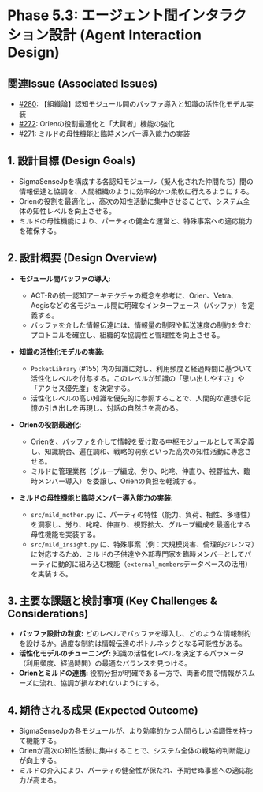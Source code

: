 # Phase 5.3: エージェント間インタラクション設計 (Agent Interaction Design)

## 関連Issue (Associated Issues)
- [#280](https://github.com/MicrocomputerTechnology/SigmaSenseJp/issues/280): 【組織論】認知モジュール間のバッファ導入と知識の活性化モデル実装
- [#272](https://github.com/MicrocomputerTechnology/SigmaSenseJp/issues/272): Orienの役割最適化と「大賢者」機能の強化
- [#271](https://github.com/MicrocomputerTechnology/SigmaSenseJp/issues/271): ミルドの母性機能と臨時メンバー導入能力の実装

## 1. 設計目標 (Design Goals)
- SigmaSenseJpを構成する各認知モジュール（擬人化された仲間たち）間の情報伝達と協調を、人間組織のように効率的かつ柔軟に行えるようにする。
- Orienの役割を最適化し、高次の知性活動に集中させることで、システム全体の知性レベルを向上させる。
- ミルドの母性機能により、パーティの健全な運営と、特殊事案への適応能力を確保する。

## 2. 設計概要 (Design Overview)
- **モジュール間バッファの導入:**
  - ACT-Rの統一認知アーキテクチャの概念を参考に、Orien、Vetra、Aegisなどの各モジュール間に明確なインターフェース（バッファ）を定義する。
  - バッファを介した情報伝達には、情報量の制限や転送速度の制約を含むプロトコルを確立し、組織的な協調性と管理性を向上させる。

- **知識の活性化モデルの実装:**
  - `PocketLibrary` (#155) 内の知識に対し、利用頻度と経過時間に基づいて活性化レベルを付与する。このレベルが知識の「思い出しやすさ」や「アクセス優先度」を決定する。
  - 活性化レベルの高い知識を優先的に参照することで、人間的な連想や記憶の引き出しを再現し、対話の自然さを高める。

- **Orienの役割最適化:**
  - Orienを、バッファを介して情報を受け取る中枢モジュールとして再定義し、知識統合、遍在調和、戦略的洞察といった高次の知性活動に専念させる。
  - ミルドに管理業務（グループ編成、労り、叱咤、仲直り、視野拡大、臨時メンバー導入）を委譲し、Orienの負担を軽減する。

- **ミルドの母性機能と臨時メンバー導入能力の実装:**
  - `src/mild_mother.py` に、パーティの特性（能力、負荷、相性、多様性）を洞察し、労り、叱咤、仲直り、視野拡大、グループ編成を最適化する母性機能を実装する。
  - `src/mild_insight.py` に、特殊事案（例：大規模災害、倫理的ジレンマ）に対応するため、ミルドの子供達や外部専門家を臨時メンバーとしてパーティに動的に組み込む機能（`external_members`データベースの活用）を実装する。

## 3. 主要な課題と検討事項 (Key Challenges & Considerations)
- **バッファ設計の粒度:** どのレベルでバッファを導入し、どのような情報制約を設けるか。過度な制約は情報伝達のボトルネックとなる可能性がある。
- **活性化モデルのチューニング:** 知識の活性化レベルを決定するパラメータ（利用頻度、経過時間）の最適なバランスを見つける。
- **Orienとミルドの連携:** 役割分担が明確である一方で、両者の間で情報がスムーズに流れ、協調が損なわれないようにする。

## 4. 期待される成果 (Expected Outcome)
- SigmaSenseJpの各モジュールが、より効率的かつ人間らしい協調性を持って機能する。
- Orienが高次の知性活動に集中することで、システム全体の戦略的判断能力が向上する。
- ミルドの介入により、パーティの健全性が保たれ、予期せぬ事態への適応能力が高まる。
